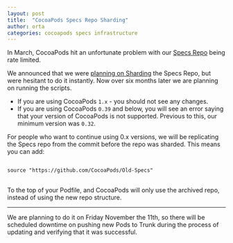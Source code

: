 ```yaml
---
layout: post
title:  "CocoaPods Specs Repo Sharding"
author: orta
categories: cocoapods specs infrastructure
---
```


In March, CocoaPods hit an unfortunate problem with our [Specs Repo](http://blog.cocoapods.org/Master-Spec-Repo-Rate-Limiting-Post-Mortem/) being rate limited. 

We announced that we were [planning on Sharding](http://blog.cocoapods.org/Master-Spec-Repo-Rate-Limiting-Post-Mortem/#too-many-directory-entries) the Specs Repo, but were hesitant to do it instantly. Now over six months later we are planning on running the scripts.

- If you are using CocoaPods `1.x` - you should not see any changes.
- If you are using CocoaPods `0.39` and below, you will see an error saying that your version of CocoaPods is not supported. Previous to this, our minimum version was `0.32`.

For people who want to continue using 0.x versions, we will be replicating the Specs repo from the commit before the repo was sharded. This means you can add:

<pre>
<code>
source "https://github.com/CocoaPods/Old-Specs"
</code>
</pre>

To the top of your Podfile, and CocoaPods will only use the archived repo, instead of using the new repo structure.

---

We are planning to do it on Friday November the 11th, so there will be scheduled downtime on pushing new Pods to Trunk during the process of updating and verifying that it was successful.

